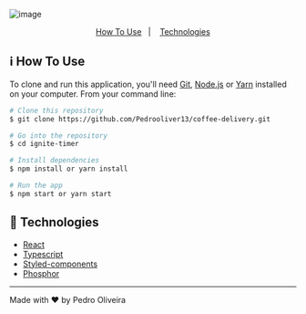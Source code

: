 ![image](https://github.com/Pedrooliver13/ignite-timer/assets/56042296/286b676f-eb11-4cc4-99b8-110fac729382)

<p align="center">
  <a href="#information_source-how-to-use">How To Use</a>&nbsp;&nbsp;&nbsp;|&nbsp;&nbsp;&nbsp;
  <a href="#rocket-technologies">Technologies</a>
</p>

## :information_source: How To Use

To clone and run this application, you'll need [Git](https://git-scm.com), [Node.js](https://nodejs.org/en/) or [Yarn](https://yarnpkg.com/getting-started) installed on your computer. From your command line:

```bash
# Clone this repository
$ git clone https://github.com/Pedrooliver13/coffee-delivery.git

# Go into the repository
$ cd ignite-timer

# Install dependencies
$ npm install or yarn install

# Run the app
$ npm start or yarn start
```

## :rocket: Technologies

-  [React](https://pt-br.reactjs.org/)
-  [Typescript]()
-  [Styled-components]()
-  [Phosphor](https://phosphoricons.com/)

---

Made with ♥ by Pedro Oliveira
